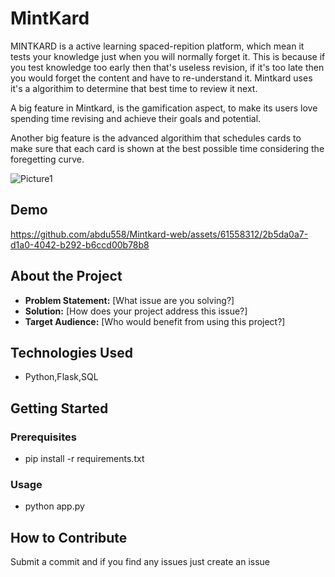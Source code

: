 # MintKard

MINTKARD is a active learning spaced-repition platform, which mean it tests your knowledge just when you will normally forget it. This is because if you test knowledge too early then that's useless revision, if it's too late then you would forget the content and have to re-understand it. Mintkard uses it's a algorithim to determine that best time to review it next.

A big feature in Mintkard, is the gamification aspect, to make its users love spending time revising and achieve their goals and potential.

Another big feature is the advanced algorithim that schedules cards to make sure that each card is shown at the best possible time considering the foregetting curve.

![Picture1](https://github.com/abdu558/Mintkard-web/assets/61558312/6cc748a6-d088-4798-82b2-2d60f101467f)

## Demo

https://github.com/abdu558/Mintkard-web/assets/61558312/2b5da0a7-d1a0-4042-b292-b6ccd00b78b8

## About the Project

* **Problem Statement:**  [What issue are you solving?]
* **Solution:** [How does your project address this issue?]
* **Target Audience:** [Who would benefit from using this project?]

## Technologies Used

* Python,Flask,SQL

## Getting Started

### Prerequisites

* pip install -r requirements.txt

### Usage

* python app.py

## How to Contribute

Submit a commit and if you find any issues just create an issue
